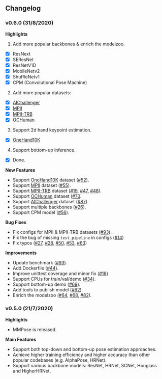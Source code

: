 ## Changelog

 ### v0.6.0 (31/8/2020)

 **Highlights**

1. Add more popular backbones & enrich the modelzoo.
- [x] ResNext
- [x] SEResNet
- [x] ResNetV1D
- [x] MobileNetv2
- [x] ShuffleNetv1
- [x] CPM (Convolutional Pose Machine)

2. Add more popular datasets:
- [x] [AIChallenger](https://arxiv.org/abs/1711.06475?context=cs.CV)
- [x] [MPII](http://human-pose.mpi-inf.mpg.de/)
- [x] [MPII-TRB](https://github.com/kennymckormick/Triplet-Representation-of-human-Body)
- [x] [OCHuman](http://www.liruilong.cn/projects/pose2seg/index.html)

3. Support 2d hand keypoint estimation.
- [x] [OneHand10K](https://www.yangangwang.com/papers/WANG-MCC-2018-10.html)

4. Support bottom-up inference.
- [x] Done.


 **New Features**
- Support [OneHand10K](https://www.yangangwang.com/papers/WANG-MCC-2018-10.html) dataset ([#52](https://github.com/open-mmlab/mmpose/pull/52)).
- Support [MPII](http://human-pose.mpi-inf.mpg.de/) dataset ([#55](https://github.com/open-mmlab/mmpose/pull/55)).
- Support [MPII-TRB](https://github.com/kennymckormick/Triplet-Representation-of-human-Body) dataset ([#19](https://github.com/open-mmlab/mmpose/pull/19), [#47](https://github.com/open-mmlab/mmpose/pull/47), [#48](https://github.com/open-mmlab/mmpose/pull/48)).
- Support [OCHuman](http://www.liruilong.cn/projects/pose2seg/index.html) dataset ([#70](https://github.com/open-mmlab/mmpose/pull/70).
- Support [AIChallenger](https://arxiv.org/abs/1711.06475?context=cs.CV) dataset ([#87](https://github.com/open-mmlab/mmpose/pull/87)).
- Support multiple backbones ([#26](https://github.com/open-mmlab/mmpose/pull/26)).
- Support CPM model ([#56](https://github.com/open-mmlab/mmpose/pull/56)).

 **Bug Fixes**
- Fix configs for MPII & MPII-TRB datasets ([#93](https://github.com/open-mmlab/mmpose/pull/93)).
- Fix the bug of missing `test_pipeline` in configs ([#14](https://github.com/open-mmlab/mmpose/pull/14))
- Fix typos ([#27](https://github.com/open-mmlab/mmpose/pull/27), [#28](https://github.com/open-mmlab/mmpose/pull/28), [#50](https://github.com/open-mmlab/mmpose/pull/50), [#53](https://github.com/open-mmlab/mmpose/pull/53), [#63](https://github.com/open-mmlab/mmpose/pull/63))

 **Improvements**
- Update benchmark ([#93](https://github.com/open-mmlab/mmpose/pull/93)).
- Add Dockerfile ([#44](https://github.com/open-mmlab/mmpose/pull/44)).
- Improve unittest coverage and minor fix ([#18](https://github.com/open-mmlab/mmpose/pull/18))
- Support CPUs for train/val/demo ([#34](https://github.com/open-mmlab/mmpose/pull/34)).
- Support bottom-up demo ([#69](https://github.com/open-mmlab/mmpose/pull/69)).
- Add tools to publish model ([#62](https://github.com/open-mmlab/mmpose/pull/62)).
- Enrich the modelzoo ([#64](https://github.com/open-mmlab/mmpose/pull/64), [#68](https://github.com/open-mmlab/mmpose/pull/68), [#82](https://github.com/open-mmlab/mmpose/pull/82)).

 ### v0.5.0 (21/7/2020)

 **Highlights**
- MMPose is released.

 **Main Features**
- Support both top-down and bottom-up pose estimation approaches.
- Achieve higher training efficiency and higher accuracy than other popular codebases (e.g. AlphaPose, HRNet).
- Support various backbone models: ResNet, HRNet, SCNet, Houglass and HigherHRNet.
